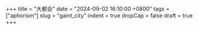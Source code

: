 +++
title = "大都会"
date = "2024-09-02 16:10:00 +0800"
tags = ["aphorism"]
slug = "gaint_city"
indent = true
dropCap = false
draft = true
+++

<!-- [^1]![1921.jpg](/images/1921.jpg) -->



<!-- --- -->

<!-- [^1]: 截图自 https://www.youtube.com/watch?v=fdM7KtLqcPE -->